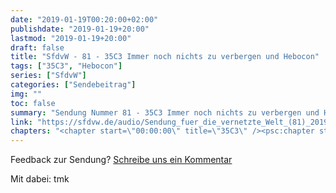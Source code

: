 ```yaml
---
date: "2019-01-19T00:20:00+02:00"
publishdate: "2019-01-19+20:00"
lastmod: "2019-01-19+20:00"
draft: false
title: "SfdvW - 81 - 35C3 Immer noch nichts zu verbergen und Hebocon"
tags: ["35C3", "Hebocon"]
series: ["SfdvW"]
categories: ["Sendebeitrag"]
img: ""
toc: false
summary: "Sendung Nummer 81 - 35C3 Immer noch nichts zu verbergen und Hebocon"
link: "https://sfdvw.de/audio/Sendung_fuer_die_vernetzte_Welt_(81)_2019_01_19_35C3_Immer_noch_nichts_zu_verbergen_und_Hebocon.mp3"
chapters: "<chapter start=\"00:00:00\" title=\"35C3\" /><psc:chapter start=\"00:27:18\" title=\"Hebocon\" />"
---
```


<div align="center" id="example"></div>
<script src="https://cdn.podlove.org/web-player/embed.js"></script>

<script>
  podlovePlayer('#example', '/blog/sfdvw81.json');
</script>

Feedback zur Sendung?
[Schreibe uns ein Kommentar](mailto:SfdvW@radiocorax.de)

Mit dabei: tmk
